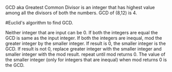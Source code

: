 GCD aka Greatest Common Divisor is an integer that has highest value among all the divisors of both the numbers. GCD of (8,12) is 4.

#Euclid's algorithm to find GCD.

Neither integer that are input can be 0.
If both the integers are equal the GCD is same as the input integer.
If both the integers are inequal, mod the greater integer by the smaller integer.
If result is 0, the smaller integer is the GCD.
If result is not 0, replace greater integer with the smaller integer and smaller integer with the mod result.
repeat until mod returns 0.
The value of the smaller integer (only for integers that are inequal) when mod returns 0 is the GCD.